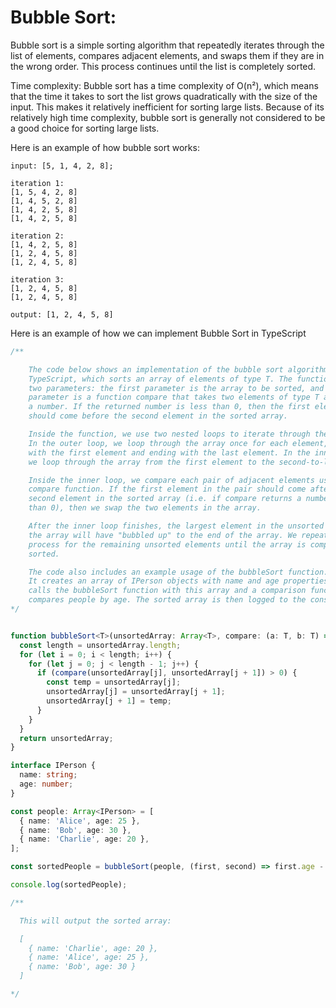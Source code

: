 # Bubble Sort:

Bubble sort is a simple sorting algorithm that repeatedly iterates through the list of elements, compares adjacent elements, and swaps them if they are in the wrong order. This process continues until the list is completely sorted.

Time complexity: Bubble sort has a time complexity of O(n²), which means that the time it takes to sort the list grows quadratically with the size of the input. This makes it relatively inefficient for sorting large lists. Because of its relatively high time complexity, bubble sort is generally not considered to be a good choice for sorting large lists.

Here is an example of how bubble sort works:

```
input: [5, 1, 4, 2, 8];

iteration 1:
[1, 5, 4, 2, 8]
[1, 4, 5, 2, 8]
[1, 4, 2, 5, 8]
[1, 4, 2, 5, 8]

iteration 2:
[1, 4, 2, 5, 8]
[1, 2, 4, 5, 8]
[1, 2, 4, 5, 8]

iteration 3:
[1, 2, 4, 5, 8]
[1, 2, 4, 5, 8]

output: [1, 2, 4, 5, 8]
```

Here is an example of how we can implement Bubble Sort in TypeScript

```typescript
/**

    The code below shows an implementation of the bubble sort algorithm in
    TypeScript, which sorts an array of elements of type T. The function takes
    two parameters: the first parameter is the array to be sorted, and the second
    parameter is a function compare that takes two elements of type T and returns
    a number. If the returned number is less than 0, then the first element
    should come before the second element in the sorted array.

    Inside the function, we use two nested loops to iterate through the array.
    In the outer loop, we loop through the array once for each element, starting
    with the first element and ending with the last element. In the inner loop,
    we loop through the array from the first element to the second-to-last element.

    Inside the inner loop, we compare each pair of adjacent elements using the
    compare function. If the first element in the pair should come after the
    second element in the sorted array (i.e. if compare returns a number greater
    than 0), then we swap the two elements in the array.

    After the inner loop finishes, the largest element in the unsorted part of
    the array will have "bubbled up" to the end of the array. We repeat this
    process for the remaining unsorted elements until the array is completely
    sorted.

    The code also includes an example usage of the bubbleSort function.
    It creates an array of IPerson objects with name and age properties, and
    calls the bubbleSort function with this array and a comparison function that
    compares people by age. The sorted array is then logged to the console.
*/


function bubbleSort<T>(unsortedArray: Array<T>, compare: (a: T, b: T) => number): Array<T> {
  const length = unsortedArray.length;
  for (let i = 0; i < length; i++) {
    for (let j = 0; j < length - 1; j++) {
      if (compare(unsortedArray[j], unsortedArray[j + 1]) > 0) {
        const temp = unsortedArray[j];
        unsortedArray[j] = unsortedArray[j + 1];
        unsortedArray[j + 1] = temp;
      }
    }
  }
  return unsortedArray;
}

interface IPerson {
  name: string;
  age: number;
}

const people: Array<IPerson> = [
  { name: 'Alice', age: 25 },
  { name: 'Bob', age: 30 },
  { name: 'Charlie', age: 20 },
];

const sortedPeople = bubbleSort(people, (first, second) => first.age - second.age);

console.log(sortedPeople);

/**

  This will output the sorted array:

  [
    { name: 'Charlie', age: 20 },
    { name: 'Alice', age: 25 },
    { name: 'Bob', age: 30 }
  ]

*/
```

